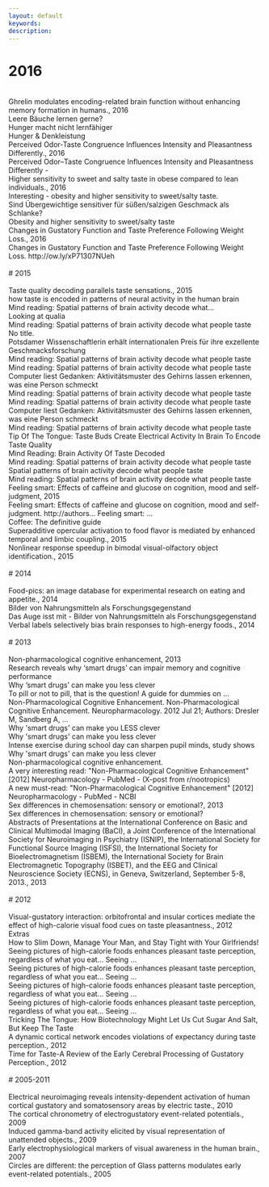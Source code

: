 ```yaml
---
layout: default
keywords:
description:  
---
```



# <i class="fa fa-newspaper-o  fa-1x" aria-hidden="true" style="center"></i> 2016 <br>
 <br>
Ghrelin modulates encoding-related brain function without enhancing memory formation in humans., 2016 <br>
Leere Bäuche lernen gerne? <br>
Hunger macht nicht lernfähiger <br>
Hunger & Denkleistung <br>
Perceived Odor-Taste Congruence Influences Intensity and Pleasantness Differently., 2016 <br>
Perceived Odor–Taste Congruence Influences Intensity and Pleasantness Differently - <br>
Higher sensitivity to sweet and salty taste in obese compared to lean individuals., 2016 <br>
Interesting - obesity and higher sensitivity to sweet/salty taste. <br>
Sind Übergewichtige sensitiver für süßen/salzigen Geschmack als Schlanke? <br>
Obesity and higher sensitivity to sweet/salty taste <br>
Changes in Gustatory Function and Taste Preference Following Weight Loss., 2016 <br>
Changes in Gustatory Function and Taste Preference Following Weight Loss. http://ow.ly/xP71307NUeh <br>
 <br>
# <i class="fa fa-newspaper-o  fa-1x" aria-hidden="true" style="center"></i> 2015 <br>
 <br>
Taste quality decoding parallels taste sensations., 2015 <br>
how taste is encoded in patterns of neural activity in the human brain <br>
Mind reading: Spatial patterns of brain activity decode what... <br>
Looking at qualia <br>
Mind reading: Spatial patterns of brain activity decode what people taste <br>
No title. <br>
Potsdamer Wissenschaftlerin erhält internationalen Preis für ihre exzellente Geschmacksforschung <br>
Mind reading: Spatial patterns of brain activity decode what people taste <br>
Mind reading: Spatial patterns of brain activity decode what people taste <br>
Computer liest Gedanken: Aktivitätsmuster des Gehirns lassen erkennen, was eine Person schmeckt <br>
Mind reading: Spatial patterns of brain activity decode what people taste <br>
Mind reading: Spatial patterns of brain activity decode what people taste <br>
Computer liest Gedanken: Aktivitätsmuster des Gehirns lassen erkennen, was eine Person schmeckt <br>
Mind reading: Spatial patterns of brain activity decode what people taste <br>
Tip Of The Tongue: Taste Buds Create Electrical Activity In Brain To Encode Taste Quality <br>
Mind Reading: Brain Activity Of Taste Decoded <br>
Mind reading: Spatial patterns of brain activity decode what people taste <br>
Spatial patterns of brain activity decode what people taste <br>
Mind reading: Spatial patterns of brain activity decode what people taste <br>
Feeling smart: Effects of caffeine and glucose on cognition, mood and self-judgment, 2015 <br>
Feeling smart: Effects of caffeine and glucose on cognition, mood and self-judgment. http://authors... Feeling smart: … <br>
Coffee: The definitive guide <br>
Superadditive opercular activation to food flavor is mediated by enhanced temporal and limbic coupling., 2015 <br>
Nonlinear response speedup in bimodal visual-olfactory object identification., 2015 <br>
 <br>
# <i class="fa fa-newspaper-o  fa-1x" aria-hidden="true" style="center"></i> 2014 <br>
 <br>
Food-pics: an image database for experimental research on eating and appetite., 2014 <br>
Bilder von Nahrungsmitteln als Forschungsgegenstand <br>
Das Auge isst mit - Bilder von Nahrungsmitteln als Forschungsgegenstand <br>
Verbal labels selectively bias brain responses to high-energy foods., 2014 <br>
 <br>
# <i class="fa fa-newspaper-o  fa-1x" aria-hidden="true" style="center"></i> 2013 <br>
 <br>
Non-pharmacological cognitive enhancement, 2013 <br>
Research reveals why ‘smart drugs’ can impair memory and cognitive performance <br>
Why ‘smart drugs’ can make you less clever <br>
To pill or not to pill, that is the question! A guide for dummies on … <br>
Non-Pharmacological Cognitive Enhancement. Non-Pharmacological Cognitive Enhancement. Neuropharmacology. 2012 Jul 21; Authors: Dresler M, Sandberg A, … <br>
Why 'smart drugs' can make you LESS clever <br>
Why 'smart drugs' can make you less clever <br>
Intense exercise during school day can sharpen pupil minds, study shows <br>
Why 'smart drugs' can make you less clever <br>
Non-pharmacological cognitive enhancement. <br>
A very interesting read: "Non-Pharmacological Cognitive Enhancement" [2012] Neuropharmacology - PubMed - (X-post from r/nootropics) <br>
A new must-read: "Non-Pharmacological Cognitive Enhancement" [2012] Neuropharmacology - PubMed - NCBI <br>
Sex differences in chemosensation: sensory or emotional?, 2013 <br>
Sex differences in chemosensation: sensory or emotional? <br>
Abstracts of Presentations at the International Conference on Basic and Clinical Multimodal Imaging (BaCI), a Joint Conference of the International Society for Neuroimaging in Psychiatry (ISNIP), the International Society for Functional Source Imaging (ISFSI), the International Society for Bioelectromagnetism (ISBEM), the International Society for Brain Electromagnetic Topography (ISBET), and the EEG and Clinical Neuroscience Society (ECNS), in Geneva, Switzerland, September 5-8, 2013., 2013 <br>
 <br>
# <i class="fa fa-newspaper-o  fa-1x" aria-hidden="true" style="center"></i> 2012 <br>
 <br>
Visual-gustatory interaction: orbitofrontal and insular cortices mediate the effect of high-calorie visual food cues on taste pleasantness., 2012 <br>
Extras <br>
How to Slim Down, Manage Your Man, and Stay Tight with Your Girlfriends! <br>
Seeing pictures of high-calorie foods enhances pleasant taste perception, regardless of what you eat... Seeing … <br>
Seeing pictures of high-calorie foods enhances pleasant taste perception, regardless of what you eat... Seeing … <br>
Seeing pictures of high-calorie foods enhances pleasant taste perception, regardless of what you eat... Seeing … <br>
Seeing pictures of high-calorie foods enhances pleasant taste perception, regardless of what you eat... Seeing … <br>
Tricking The Tongue: How Biotechnology Might Let Us Cut Sugar And Salt, But Keep The Taste <br>
A dynamic cortical network encodes violations of expectancy during taste perception., 2012 <br>
Time for Taste-A Review of the Early Cerebral Processing of Gustatory Perception., 2012 <br>
 <br>
# <i class="fa fa-newspaper-o  fa-1x" aria-hidden="true" style="center"></i> 2005-2011 <br>
 <br>
Electrical neuroimaging reveals intensity-dependent activation of human cortical gustatory and somatosensory areas by electric taste., 2010 <br>
The cortical chronometry of electrogustatory event-related potentials., 2009 <br>
Induced gamma-band activity elicited by visual representation of unattended objects., 2009 <br>
Early electrophysiological markers of visual awareness in the human brain., 2007 <br>
Circles are different: the perception of Glass patterns modulates early event-related potentials., 2005 <br>
